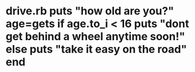 drive.rb
puts "how old are you?"
age=gets
if age.to_i < 16
  puts "dont get behind a wheel anytime soon!"
else
	puts "take it easy on the road"  
end
========
